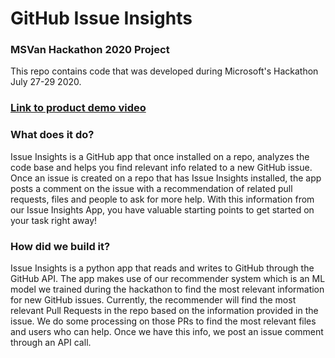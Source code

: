 # GitHub Issue Insights

### MSVan Hackathon 2020 Project
This repo contains code that was developed during Microsoft's Hackathon July 27-29 2020.

### [Link to product demo video](https://microsoft-my.sharepoint.com/:v:/p/sichitha/EXAGYzegCN9Npw-gIdrpjp0Bq7DdG7a_Dk8fbGmwE-l4cw?e=yum2zV)

### What does it do?
Issue Insights is a GitHub app that once installed on a repo, analyzes the code base and helps you find relevant info related to a new GitHub issue.
Once an issue is created on a repo that has Issue Insights installed, the app posts a comment on the issue with a recommendation of related pull requests, files and people to ask for more help. With this information from our Issue Insights App, you have valuable starting points to get started on your task right away!

### How did we build it?
Issue Insights is a python app that reads and writes to GitHub through the GitHub API. The app makes use of our recommender system which is an ML model we trained during the hackathon to find the most relevant information for new GitHub issues. Currently, the recommender will find the most relevant Pull Requests in the repo based on the information provided in the issue. We do some processing on those PRs to find the most relevant files and users who can help. 
Once we have this info, we post an issue comment through an API call. 


